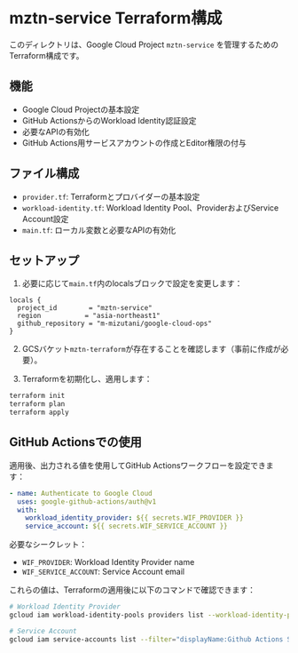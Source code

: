 # mztn-service Terraform構成

このディレクトリは、Google Cloud Project `mztn-service` を管理するためのTerraform構成です。

## 機能

- Google Cloud Projectの基本設定
- GitHub ActionsからのWorkload Identity認証設定
- 必要なAPIの有効化
- GitHub Actions用サービスアカウントの作成とEditor権限の付与

## ファイル構成

- `provider.tf`: Terraformとプロバイダーの基本設定
- `workload-identity.tf`: Workload Identity Pool、ProviderおよびService Account設定
- `main.tf`: ローカル変数と必要なAPIの有効化

## セットアップ

1. 必要に応じて`main.tf`内のlocalsブロックで設定を変更します：

```hcl
locals {
  project_id        = "mztn-service"
  region           = "asia-northeast1"
  github_repository = "m-mizutani/google-cloud-ops"
}
```

2. GCSバケット`mztn-terraform`が存在することを確認します（事前に作成が必要）。

3. Terraformを初期化し、適用します：

```bash
terraform init
terraform plan
terraform apply
```

## GitHub Actionsでの使用

適用後、出力される値を使用してGitHub Actionsワークフローを設定できます：

```yaml
- name: Authenticate to Google Cloud
  uses: google-github-actions/auth@v1
  with:
    workload_identity_provider: ${{ secrets.WIF_PROVIDER }}
    service_account: ${{ secrets.WIF_SERVICE_ACCOUNT }}
```

必要なシークレット：
- `WIF_PROVIDER`: Workload Identity Provider name
- `WIF_SERVICE_ACCOUNT`: Service Account email

これらの値は、Terraformの適用後に以下のコマンドで確認できます：

```bash
# Workload Identity Provider
gcloud iam workload-identity-pools providers list --workload-identity-pool=github-actions-pool --location=global

# Service Account
gcloud iam service-accounts list --filter="displayName:Github Actions Service Account"
``` 